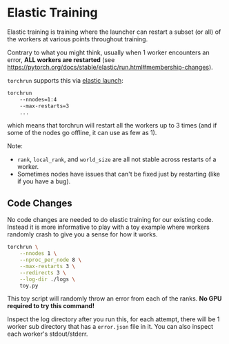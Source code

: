 # Elastic Training

Elastic training is training where the launcher can restart a subset (or all) of the workers at various points throughout training.

Contrary to what you might think, usually when 1 worker encounters an error, **ALL workers are restarted** (see https://pytorch.org/docs/stable/elastic/run.html#membership-changes).

`torchrun` supports this via [elastic launch](https://pytorch.org/docs/stable/elastic/run.html#elastic-min-1-max-4-tolerates-up-to-3-membership-changes-or-failures):

```bash
torchrun
    --nnodes=1:4
    --max-restarts=3
    ...
```

which means that torchrun will restart all the workers up to 3 times (and if some of the nodes go offline, it can use as few as 1).

Note:
- `rank`, `local_rank`, and `world_size` are all not stable across restarts of a worker.
- Sometimes nodes have issues that can't be fixed just by restarting (like if you have a bug).

## Code Changes

No code changes are needed to do elastic training for our existing code. Instead it is more informative to play with a toy example where workers randomly crash to give you a sense for how it works.

```bash
torchrun \
    --nnodes 1 \
    --nproc_per_node 8 \
    --max-restarts 3 \
    --redirects 3 \
    --log-dir ./logs \
    toy.py
```

This toy script will randomly throw an error from each of the ranks. **No GPU required to try this command!**

Inspect the log directory after you run this, for each attempt, there will be 1 worker sub directory that has a `error.json` file in it. You can also inspect each worker's stdout/stderr.

